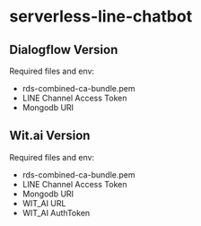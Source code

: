 # serverless-line-chatbot

## Dialogflow Version

Required files and env:
- rds-combined-ca-bundle.pem
- LINE Channel Access Token
- Mongodb URI

## Wit.ai Version

Required files and env:
- rds-combined-ca-bundle.pem
- LINE Channel Access Token
- Mongodb URI
- WIT_AI URL
- WIT_AI AuthToken